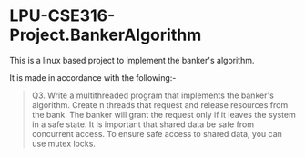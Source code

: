 # LPU-CSE316-Project.BankerAlgorithm
This is a linux based project to implement the banker's algorithm.

It is made in accordance with the following:-
> Q3. Write a multithreaded program that implements the banker's algorithm. Create n threads that request and release resources from the bank. The banker will grant the request only if it leaves the system in a safe state. It is important that shared data be safe from concurrent access. To ensure safe access to shared data, you can use mutex locks.
